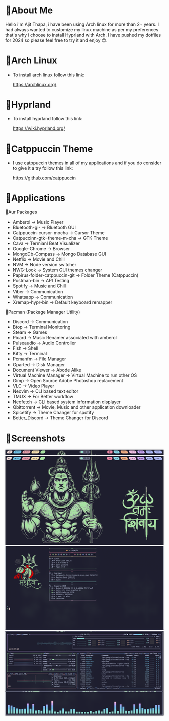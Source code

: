 # 🔱About Me

Hello i'm Ajit Thapa, i have been using Arch linux for more than 2+ years. I had always wanted to customize my linux machine as per my preferences that's why i choose to install Hyprland with Arch. I have pushed my dotfiles for 2024 so please feel free to try it and enjoy 😊.

# 🔱Arch Linux

- To install arch linux follow this link:

  https://archlinux.org/

# 🔱Hyprland

- To install hyprland follow this link:

  https://wiki.hyprland.org/

# 🔱Catppuccin Theme

- I use catppuccin themes in all of my applications and if you do consider to give it a try follow this link:

  https://github.com/catppuccin

# 🔱Applications

🔱Aur Packages

- Amberol -> Music Player
- Bluetooth-gi- -> Bluetooth GUI
- Catppuccin-cursor-mocha -> Cursor Theme
- Catpuccinn-gtk=theme-m-cha -> GTK Theme
- Cava -> Termianl Beat Visualizer
- Google-Chrome -> Browser
- MongoDb-Compass -> Mongo Database GUI
- Netflix -> Movie and Chill
- NVM -> Node version switcher
- NWG-Look -> System GUI themes changer
- Papirus-folder-catppuccin-git -> Folder Theme (Catppuccin)
- Postman-bin -> API Testing
- Spotify -> Music and Chill
- Viber -> Communication
- Whatsapp -> Communication
- Xremap-hypr-bin -> Default keyboard remapper

🔱Pacman (Package Manager Utility)

- Discord -> Communication
- Btop -> Terminal Monitoring
- Steam -> Games
- Picard -> Music Renamer associated with amberol
- Pulseaudio -> Audio Controller
- Fish -> Shell
- Kitty -> Terminal
- Pcmanfm -> File Manager
- Gparted -> Disk Manager
- Document Viewer -> Abode Alike
- Virtual Machine Manager -> Virtual Machine to run other OS
- Gimp -> Open Source Adobe Photoshop replacement
- VLC -> Video Player
- Neovim -> CLI based text editor
- TMUX -> For Better workflow
- Neofetch -> CLI based system information displayer
- Qbittorrent -> Movie, Music and other application downloader
- Spicetify -> Theme Changer for spotify
- Better_Discord -> Theme Changer for Discord

# 🔱Screenshots

![alt text](https://github.com/Ajit1428/dotfiles/blob/at/screenshots/waybar.png)
![alt text](https://github.com/Ajit1428/dotfiles/blob/at/screenshots/wallpaper_hyprpaper.png)
![alt text](https://github.com/Ajit1428/dotfiles/blob/at/screenshots/terminal_kitty.png)
![alt text](https://github.com/Ajit1428/dotfiles/blob/at/screenshots/cava_btop.png)
